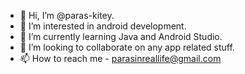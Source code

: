 - 👋 Hi, I’m @paras-kitey.
- 👀 I’m interested in android development.
- 🌱 I’m currently learning Java and Android Studio.
- 💞️ I’m looking to collaborate on any app related stuff.
- 📫 How to reach me - parasinreallife@gmail.com

<!---
paras-kitey/paras-kitey is a ✨ special ✨ repository because its `README.md` (this file) appears on your GitHub profile.
You can click the Preview link to take a look at your changes.
--->
